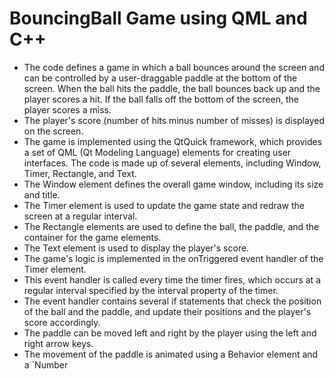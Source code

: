 # BouncingBall Game using QML and C++
- The code defines a game in which a ball bounces around the screen and can be controlled by a user-draggable paddle at the bottom of the screen. When the ball hits the paddle, the ball bounces back up and the player scores a hit. If the ball falls off the bottom of the screen, the player scores a miss. 
- The player's score (number of hits minus number of misses) is displayed on the screen.
- The game is implemented using the QtQuick framework, which provides a set of QML (Qt Modeling Language) elements for creating user interfaces. The code is made up of several elements, including Window, Timer, Rectangle, and Text.
- The Window element defines the overall game window, including its size and title. 
- The Timer element is used to update the game state and redraw the screen at a regular interval. 
- The Rectangle elements are used to define the ball, the paddle, and the container for the game elements. 
- The Text element is used to display the player's score.
- The game's logic is implemented in the onTriggered event handler of the Timer element. 
- This event handler is called every time the timer fires, which occurs at a regular interval specified by the interval property of the timer. 
- The event handler contains several if statements that check the position of the ball and the paddle, and update their positions and the player's score accordingly.
- The paddle can be moved left and right by the player using the left and right arrow keys. 
- The movement of the paddle is animated using a Behavior element and a `Number
